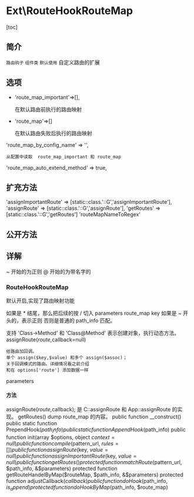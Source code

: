 # Ext\RouteHookRouteMap
[toc]

## 简介

`路由钩子` `组件类` `默认使用` 自定义路由的扩展

## 选项

* 'route_map_important'=>[],

    在默认路由前执行的路由映射
* 'route_map'=>[]

  在默认路由失败后执行的路由映射

'route_map_by_config_name' => '',

    从配置中读取  route_map_important 和 route_map
'route_map_auto_extend_method' => true,

## 扩充方法

'assignImportantRoute' => [static::class.'::G','assignImportantRoute'],
'assignRoute' => [static::class.'::G','assignRoute'],
'getRoutes' => [static::class.'::G','getRoutes']
'routeMapNameToRegex'

## 公开方法


## 详解
~  开始的为正则
@ 开始的为带名字的

### RouteHookRouteMap

默认开启,实现了路由映射功能

如果是 * 结尾，那么把后续的按 / 切入 parameters
route_map key 如果是 ~ 开头的，表示正则
否则是普通的 path_info 匹配。

支持 'Class->Method' 和 'Class@Method'  表示创建对象，执行动态方法。
assignRoute($route,$callback=null)

    给路由加回调。
    单个 assign($key,$value) 和多个 assign($assoc)；
    关于回调模式的路由。详细情况看之前介绍
    和在 options['route'] 添加数据一样
parameters 

#### 方法
assignRoute($route,$callback); 
    是 C::assignRoute 和 App::assignRoute 的实现。
getRoutes()
    dump  route_map 的内容。
    public function __construct()
    public static function PrependHook($path_info)
    public static function AppendHook($path_info)
    public function init(array $options, object $context = null)
    public function compile($pattern_url, $rules = [])
    public function assignRoute($key, $value = null)
    public function assignImportantRoute($key, $value = null)
    public function getRoutes()
    protected function matchRoute($pattern_url, $path_info, &$parameters)
    protected function getRouteHandelByMap($routeMap, $path_info, &$parameters)
    protected function adjustCallback($callback)
    public function doHook($path_info, $is_append)
    protected function doHookByMap($path_info, $route_map)